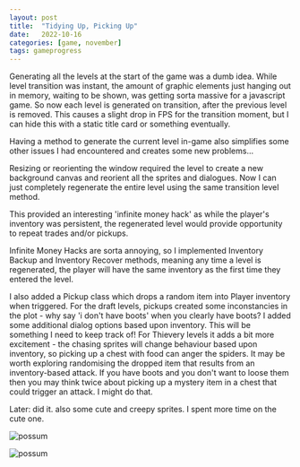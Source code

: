 ```yaml
---
layout: post
title:  "Tidying Up, Picking Up"
date:   2022-10-16
categories: [game, november]
tags: gameprogress
---
```


Generating all the levels at the start of the game was a dumb idea. While level transition was instant, the amount of graphic elements just hanging out in memory, waiting to be shown, was getting sorta massive for a javascript game. So now each level is generated on transition, after the previous level is removed. This causes a slight drop in FPS for the transition moment, but I can hide this with a static title card or something eventually.

Having a method to generate the current level in-game also simplifies some other issues I had encountered and creates some new problems...

Resizing or reorienting the window required the level to create a new background canvas and reorient all the sprites and dialogues. Now I can just completely regenerate the entire level using the same transition level method.

This provided an interesting 'infinite money hack' as while the player's inventory was persistent, the regenerated level would provide opportunity to repeat trades and/or pickups.

Infinite Money Hacks are sorta annoying, so I implemented Inventory Backup and Inventory Recover methods, meaning any time a level is regenerated, the player will have the same inventory as the first time they entered the level.

I also added a Pickup class which drops a random item into Player inventory when triggered. For the draft levels, pickups created some inconstancies in the plot - why say 'i don't have boots' when you clearly have boots? I added some additional dialog options based upon inventory. This will be something I need to keep track of! For Thievery levels it adds a bit more excitement - the chasing sprites will change behaviour based upon inventory, so picking up a chest with food can anger the spiders. It may be worth exploring randomising the dropped item that results from an inventory-based attack. If you have boots and you don't want to loose them then you may think twice about picking up a mystery item in a chest that could trigger an attack. I might do that.

Later: did it. also some cute and creepy sprites. I spent more time on the cute one.

![possum](https://b38tn1k.com/sprites/possum.png)

![possum](https://b38tn1k.com/sprites/spider.png)
